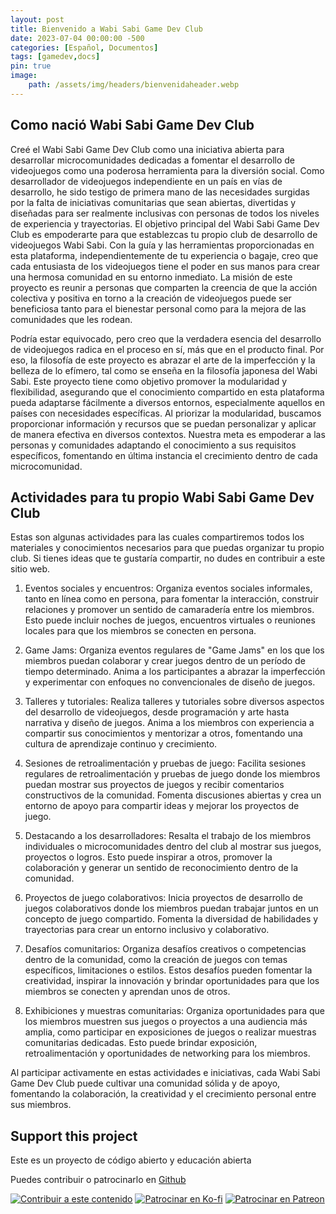 ```yaml
---
layout: post
title: Bienvenido a Wabi Sabi Game Dev Club
date: 2023-07-04 00:00:00 -500
categories: [Español, Documentos] 
tags: [gamedev,docs]
pin: true
image:
    path: /assets/img/headers/bienvenidaheader.webp
--- 
```

## Como nació Wabi Sabi Game Dev Club
Creé el Wabi Sabi Game Dev Club como una iniciativa abierta para desarrollar microcomunidades dedicadas a fomentar el desarrollo de videojuegos como una poderosa herramienta para la diversión social. Como desarrollador de videojuegos independiente en un país en vías de desarrollo, he sido testigo de primera mano de las necesidades surgidas por la falta de iniciativas comunitarias que sean abiertas, divertidas y diseñadas para ser realmente inclusivas con personas de todos los niveles de experiencia y trayectorias. El objetivo principal del Wabi Sabi Game Dev Club es empoderarte para que establezcas tu propio club de desarrollo de videojuegos Wabi Sabi. Con la guía y las herramientas proporcionadas en esta plataforma, independientemente de tu experiencia o bagaje, creo que cada entusiasta de los videojuegos tiene el poder en sus manos para crear una hermosa comunidad en su entorno inmediato. La misión de este proyecto es reunir a personas que comparten la creencia de que la acción colectiva y positiva en torno a la creación de videojuegos puede ser beneficiosa tanto para el bienestar personal como para la mejora de las comunidades que les rodean.

Podría estar equivocado, pero creo que la verdadera esencia del desarrollo de videojuegos radica en el proceso en sí, más que en el producto final. Por eso, la filosofía de este proyecto es abrazar el arte de la imperfección y la belleza de lo efímero, tal como se enseña en la filosofía japonesa del Wabi Sabi. Este proyecto tiene como objetivo promover la modularidad y flexibilidad, asegurando que el conocimiento compartido en esta plataforma pueda adaptarse fácilmente a diversos entornos, especialmente aquellos en países con necesidades específicas. Al priorizar la modularidad, buscamos proporcionar información y recursos que se puedan personalizar y aplicar de manera efectiva en diversos contextos. Nuestra meta es empoderar a las personas y comunidades adaptando el conocimiento a sus requisitos específicos, fomentando en última instancia el crecimiento dentro de cada microcomunidad.

## Actividades para tu propio Wabi Sabi Game Dev Club
Estas son algunas actividades para las cuales compartiremos todos los materiales y conocimientos necesarios para que puedas organizar tu propio club. Si tienes ideas que te gustaría compartir, no dudes en contribuir a este sitio web.

1. Eventos sociales y encuentros: Organiza eventos sociales informales, tanto en línea como en persona, para fomentar la interacción, construir relaciones y promover un sentido de camaradería entre los miembros. Esto puede incluir noches de juegos, encuentros virtuales o reuniones locales para que los miembros se conecten en persona.

2. Game Jams: Organiza eventos regulares de "Game Jams" en los que los miembros puedan colaborar y crear juegos dentro de un período de tiempo determinado. Anima a los participantes a abrazar la imperfección y experimentar con enfoques no convencionales de diseño de juegos.

3. Talleres y tutoriales: Realiza talleres y tutoriales sobre diversos aspectos del desarrollo de videojuegos, desde programación y arte hasta narrativa y diseño de juegos. Anima a los miembros con experiencia a compartir sus conocimientos y mentorizar a otros, fomentando una cultura de aprendizaje continuo y crecimiento.

4. Sesiones de retroalimentación y pruebas de juego: Facilita sesiones regulares de retroalimentación y pruebas de juego donde los miembros puedan mostrar sus proyectos de juegos y recibir comentarios constructivos de la comunidad. Fomenta discusiones abiertas y crea un entorno de apoyo para compartir ideas y mejorar los proyectos de juego.

5. Destacando a los desarrolladores: Resalta el trabajo de los miembros individuales o microcomunidades dentro del club al mostrar sus juegos, proyectos o logros. Esto puede inspirar a otros, promover la colaboración y generar un sentido de reconocimiento dentro de la comunidad.

6. Proyectos de juego colaborativos: Inicia proyectos de desarrollo de juegos colaborativos donde los miembros puedan trabajar juntos en un concepto de juego compartido. Fomenta la diversidad de habilidades y trayectorias para crear un entorno inclusivo y colaborativo.

7. Desafíos comunitarios: Organiza desafíos creativos o competencias dentro de la comunidad, como la creación de juegos con temas específicos, limitaciones o estilos. Estos desafíos pueden fomentar la creatividad, inspirar la innovación y brindar oportunidades para que los miembros se conecten y aprendan unos de otros.

8. Exhibiciones y muestras comunitarias: Organiza oportunidades para que los miembros muestren sus juegos o proyectos a una audiencia más amplia, como participar en exposiciones de juegos o realizar muestras comunitarias dedicadas. Esto puede brindar exposición, retroalimentación y oportunidades de networking para los miembros.

Al participar activamente en estas actividades e iniciativas, cada Wabi Sabi Game Dev Club puede cultivar una comunidad sólida y de apoyo, fomentando la colaboración, la creatividad y el crecimiento personal entre sus miembros.







## Support this project
Este es un proyecto de código abierto y educación abierta

Puedes contribuir o patrocinarlo en [Github](https://github.com/WabiSabiClub/)

[![Contribuir a este contenido](https://img.shields.io/badge/Contribuir%20a%20este%20contenido-%236A0DAD?style=for-the-badge&logo=github)](https://www.github.com/wabisabiclub/wabisabiclub.github.io) [![Patrocinar en Ko-fi](https://img.shields.io/badge/Patrocinar%20en%20Ko--fi-FF5E5B?style=for-the-badge&logo=ko-fi)](https://ko-fi.com/wabisabiclub) [![Patrocinar en Patreon](https://img.shields.io/badge/Patrocinar%20en%20Patreon-FF424D?style=for-the-badge&logo=patreon)](https://www.patreon.com/wabisabigamedevclub)

